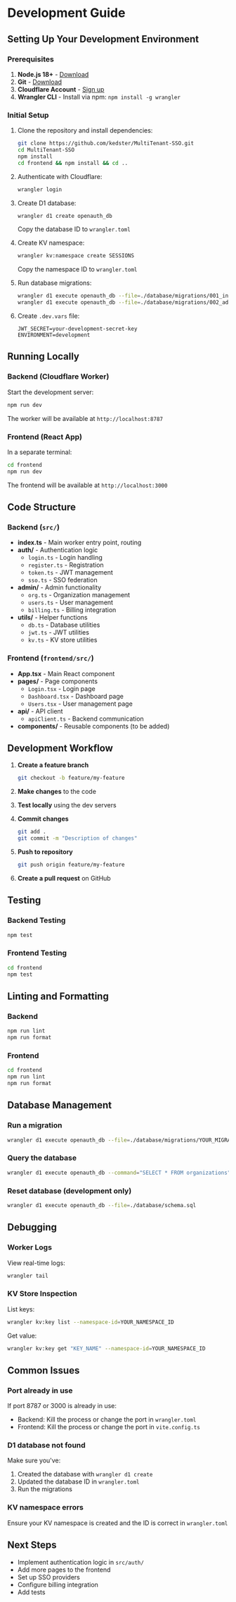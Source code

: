 # Development Guide

## Setting Up Your Development Environment

### Prerequisites

1. **Node.js 18+** - [Download](https://nodejs.org/)
2. **Git** - [Download](https://git-scm.com/)
3. **Cloudflare Account** - [Sign up](https://dash.cloudflare.com/sign-up)
4. **Wrangler CLI** - Install via npm: `npm install -g wrangler`

### Initial Setup

1. Clone the repository and install dependencies:
   ```bash
   git clone https://github.com/kedster/MultiTenant-SSO.git
   cd MultiTenant-SSO
   npm install
   cd frontend && npm install && cd ..
   ```

2. Authenticate with Cloudflare:
   ```bash
   wrangler login
   ```

3. Create D1 database:
   ```bash
   wrangler d1 create openauth_db
   ```
   Copy the database ID to `wrangler.toml`

4. Create KV namespace:
   ```bash
   wrangler kv:namespace create SESSIONS
   ```
   Copy the namespace ID to `wrangler.toml`

5. Run database migrations:
   ```bash
   wrangler d1 execute openauth_db --file=./database/migrations/001_initial_schema.sql
   wrangler d1 execute openauth_db --file=./database/migrations/002_add_sso_billing.sql
   ```

6. Create `.dev.vars` file:
   ```
   JWT_SECRET=your-development-secret-key
   ENVIRONMENT=development
   ```

## Running Locally

### Backend (Cloudflare Worker)

Start the development server:
```bash
npm run dev
```

The worker will be available at `http://localhost:8787`

### Frontend (React App)

In a separate terminal:
```bash
cd frontend
npm run dev
```

The frontend will be available at `http://localhost:3000`

## Code Structure

### Backend (`src/`)

- **index.ts** - Main worker entry point, routing
- **auth/** - Authentication logic
  - `login.ts` - Login handling
  - `register.ts` - Registration
  - `token.ts` - JWT management
  - `sso.ts` - SSO federation
- **admin/** - Admin functionality
  - `org.ts` - Organization management
  - `users.ts` - User management
  - `billing.ts` - Billing integration
- **utils/** - Helper functions
  - `db.ts` - Database utilities
  - `jwt.ts` - JWT utilities
  - `kv.ts` - KV store utilities

### Frontend (`frontend/src/`)

- **App.tsx** - Main React component
- **pages/** - Page components
  - `Login.tsx` - Login page
  - `Dashboard.tsx` - Dashboard page
  - `Users.tsx` - User management page
- **api/** - API client
  - `apiClient.ts` - Backend communication
- **components/** - Reusable components (to be added)

## Development Workflow

1. **Create a feature branch**
   ```bash
   git checkout -b feature/my-feature
   ```

2. **Make changes** to the code

3. **Test locally** using the dev servers

4. **Commit changes**
   ```bash
   git add .
   git commit -m "Description of changes"
   ```

5. **Push to repository**
   ```bash
   git push origin feature/my-feature
   ```

6. **Create a pull request** on GitHub

## Testing

### Backend Testing

```bash
npm test
```

### Frontend Testing

```bash
cd frontend
npm test
```

## Linting and Formatting

### Backend

```bash
npm run lint
npm run format
```

### Frontend

```bash
cd frontend
npm run lint
npm run format
```

## Database Management

### Run a migration

```bash
wrangler d1 execute openauth_db --file=./database/migrations/YOUR_MIGRATION.sql
```

### Query the database

```bash
wrangler d1 execute openauth_db --command="SELECT * FROM organizations"
```

### Reset database (development only)

```bash
wrangler d1 execute openauth_db --file=./database/schema.sql
```

## Debugging

### Worker Logs

View real-time logs:
```bash
wrangler tail
```

### KV Store Inspection

List keys:
```bash
wrangler kv:key list --namespace-id=YOUR_NAMESPACE_ID
```

Get value:
```bash
wrangler kv:key get "KEY_NAME" --namespace-id=YOUR_NAMESPACE_ID
```

## Common Issues

### Port already in use

If port 8787 or 3000 is already in use:
- Backend: Kill the process or change the port in `wrangler.toml`
- Frontend: Kill the process or change the port in `vite.config.ts`

### D1 database not found

Make sure you've:
1. Created the database with `wrangler d1 create`
2. Updated the database ID in `wrangler.toml`
3. Run the migrations

### KV namespace errors

Ensure your KV namespace is created and the ID is correct in `wrangler.toml`

## Next Steps

- Implement authentication logic in `src/auth/`
- Add more pages to the frontend
- Set up SSO providers
- Configure billing integration
- Add tests
